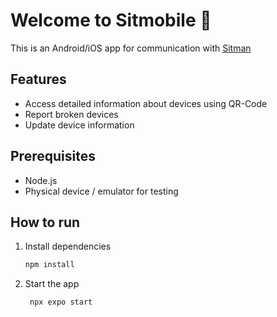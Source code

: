 # Welcome to Sitmobile 👋

This is an Android/iOS app for communication with [Sitman](https://gitlab.schulen-leipzig.de/apps/sitman)

## Features

- Access detailed information about devices using QR-Code
- Report broken devices
- Update device information

## Prerequisites

- Node.js
- Physical device / emulator for testing

## How to run

1. Install dependencies

   ```bash
   npm install
   ```

2. Start the app

   ```bash
    npx expo start
   ```
